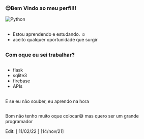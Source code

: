 ###      😊Bem Vindo ao meu perfil!!
![Python](https://img.shields.io/static/v1?label=&message=Python&color=black&style=dark&logo=python)
##
- Estou aprendendo e estudando. ☺
- aceito qualquer oportunidade que surgir
##
### Com oque eu sei trabalhar?
##
- flask
- sqlite3
- firebase
- APIs
##
E se eu não souber, eu aprendo na hora
##
Bom não tenho muito oque colocar😅
mas quero ser um grande programador

Edit: [ 11/02/22 ]
[14/nov/21]
